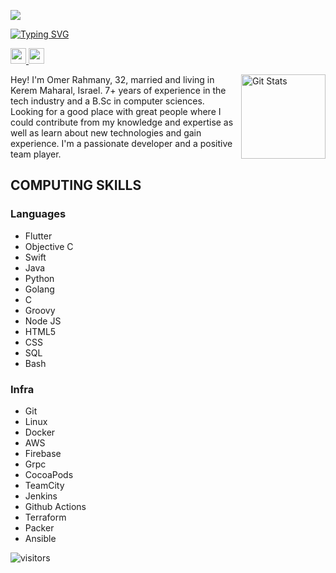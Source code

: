 
![](https://github.com/halfrost/halfrost/blob/master/icons/header_.png)

[![Typing SVG](https://readme-typing-svg.herokuapp.com?font=Fira+Code&pause=1000&width=435&lines=Hello+there+!;How+are+you+%3F;Nice+to+meet+you+!+;My+name+is+Omer+Rahmany;I+am+a+DevOps+and+Mobile+developer;Have+A+Good+Day+++(%E2%97%95%E2%80%BF%E2%97%95);%D7%9C%D6%B9%D7%94%D7%99%D7%AA%D7%A8%D7%95%D7%AA.%D7%91%D7%99%D7%99.%D7%91%D7%99%D7%99)](https://git.io/typing-svg)

<p>
  <a target="_blank" href="https://www.linkedin.com/in/omer-rahmany">
    <img src="https://img.shields.io/badge/linkedin-%230077B5.svg?&style=for-the-badge&logo=linkedin&logoColor=white" height=25>
  </a>
  <a target="_blank" href="mailto:omer.rah2@gmail.com">
    <img src="https://img.shields.io/badge/gmail-BB001B.svg?&style=for-the-badge&logo=gmail&logoColor=white" height=25>
  </a>
</p>

<a href="https://github.com/omer-rahmany">
  <img alt="Git Stats" src="https://github-readme-stats.vercel.app/api?username=omer-rahmany&show_icons=true&hide_border=true" align="right" height="135" />
</a>

Hey! I'm Omer Rahmany, 32, married and living in Kerem Maharal, Israel. 
7+ years of experience in the tech industry and a B.Sc in computer sciences.
Looking for a good place with great people where I could contribute from my knowledge and expertise as well as learn about new technologies and gain experience.
I'm a passionate developer and a positive team player.

## COMPUTING SKILLS 
### Languages
- Flutter
- Objective C
- Swift
- Java 
- Python
- Golang
- C
- Groovy
- Node JS
- HTML5
- CSS
- SQL
- Bash
### Infra
- Git
- Linux
- Docker
- AWS
- Firebase
- Grpc
- CocoaPods
- TeamCity
- Jenkins
- Github Actions
- Terraform
- Packer
- Ansible

![visitors](https://visitor-badge.laobi.icu/badge?page_id=omer-rahmany)
